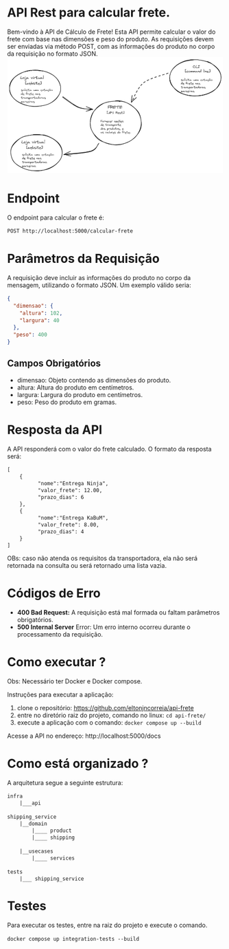 # API Rest para calcular frete.

Bem-vindo à API de Cálculo de Frete! Esta API permite calcular o valor do frete com base nas dimensões e peso do
produto. As requisições devem ser enviadas via método POST, com as informações do produto no corpo da requisição no
formato JSON.
![architecture](/arch.png)

# Endpoint

O endpoint para calcular o frete é:

```bash
POST http://localhost:5000/calcular-frete
```

# Parâmetros da Requisição

A requisição deve incluir as informações do produto no corpo da mensagem, utilizando o formato JSON. Um exemplo válido
seria:

```json
{
  "dimensao": {
    "altura": 102,
    "largura": 40
  },
  "peso": 400
}
```

## Campos Obrigatórios

- dimensao: Objeto contendo as dimensões do produto.
- altura: Altura do produto em centímetros.
- largura: Largura do produto em centímetros.
- peso: Peso do produto em gramas.

# Resposta da API

A API responderá com o valor do frete calculado. O formato da resposta será:

```
[
	{
          "nome":"Entrega Ninja",
    	  "valor_frete": 12.00,
    	  "prazo_dias": 6
	},
	{
    	  "nome":"Entrega KaBuM",
    	  "valor_frete": 8.00,
    	  "prazo_dias": 4
	}
]
```

OBs: caso não atenda os requisitos da transportadora, ela não será retornada na consulta ou será retornado uma lista vazia.


# Códigos de Erro
- **400 Bad Request:** A requisição está mal formada ou faltam parâmetros obrigatórios.
- **500 Internal Server** Error: Um erro interno ocorreu durante o processamento da requisição.


# Como executar ?

Obs: Necessário ter Docker e Docker compose.

Instruções para executar a aplicação:

1. clone o repositório: https://github.com/eltonjncorreia/api-frete
2. entre no diretório raiz do projeto, comando no linux: `cd api-frete/`
3. execute a aplicação com o comando: `docker compose up --build`

Acesse a API no endereço:
http://localhost:5000/docs

# Como está organizado ?

A arquitetura segue a seguinte estrutura:

    infra
        |___api

    shipping_service
        |__domain
            |____ product
            |____ shipping

        |__usecases
            |____ services

    tests
        |___ shipping_service

# Testes

Para executar os testes, entre na raiz do projeto e execute o comando.

`docker compose up integration-tests --build`
